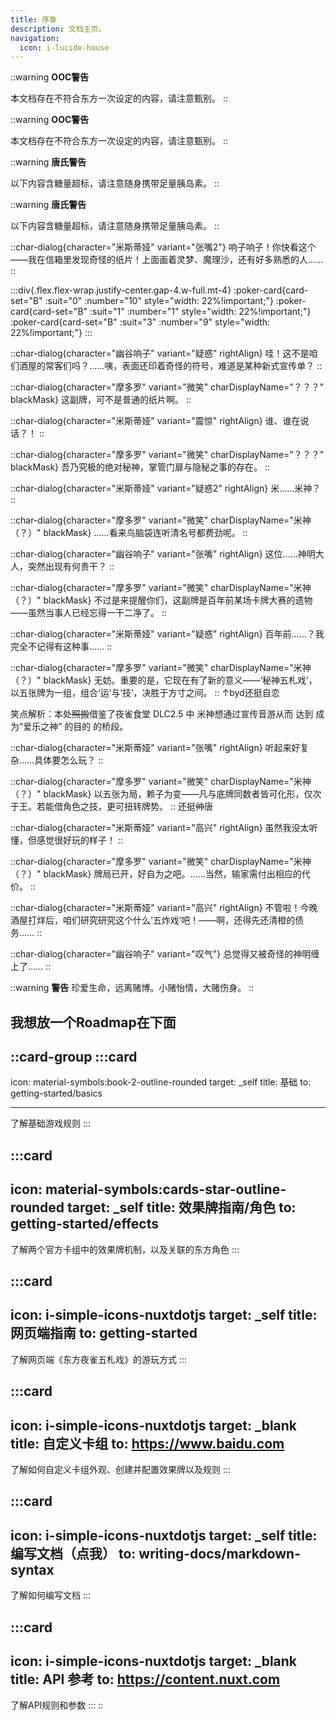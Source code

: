 ```yaml
---
title: 序章
description: 文档主页。
navigation:
  icon: i-lucide-house
---
```


::warning
**OOC警告**

本文档存在不符合东方一次设定的内容，请注意甄别。
::

::warning
**OOC警告**

本文档存在不符合东方一次设定的内容，请注意甄别。
::

::warning
**唐氏警告**

以下内容含糖量超标，请注意随身携带足量胰岛素。
::

::warning
**唐氏警告**

以下内容含糖量超标，请注意随身携带足量胰岛素。
::

::char-dialog{character="米斯蒂娅" variant="张嘴2"}
响子响子！你快看这个——我在信箱里发现奇怪的纸片！上面画着灵梦、魔理沙，还有好多熟悉的人……
::

:::div{.flex.flex-wrap.justify-center.gap-4.w-full.mt-4}
  :poker-card{card-set="B" :suit="0" :number="10" style="width: 22%!important;"}
  :poker-card{card-set="B" :suit="1" :number="1" style="width: 22%!important;"}
  :poker-card{card-set="B" :suit="3" :number="9" style="width: 22%!important;"}
:::

::char-dialog{character="幽谷响子" variant="疑惑" rightAlign}
哇！这不是咱们酒屋的常客们吗？……咦，表面还印着奇怪的符号，难道是某种新式宣传单？
::

::char-dialog{character="摩多罗" variant="微笑" charDisplayName="？？？" blackMask}
这副牌，可不是普通的纸片啊。
::

::char-dialog{character="米斯蒂娅" variant="震惊" rightAlign}
谁、谁在说话？！
::

::char-dialog{character="摩多罗" variant="微笑" charDisplayName="？？？" blackMask}
吾乃究极的绝对秘神，掌管门扉与隐秘之事的存在。
::

::char-dialog{character="米斯蒂娅" variant="疑惑2" rightAlign}
米……米神？
::

::char-dialog{character="摩多罗" variant="微笑" charDisplayName="米神（？）" blackMask}
......看来鸟脑袋连听清名号都费劲呢。
::

::char-dialog{character="幽谷响子" variant="张嘴" rightAlign}
这位……神明大人，突然出现有何贵干？
::

::char-dialog{character="摩多罗" variant="微笑" charDisplayName="米神（？）" blackMask}
不过是来提醒你们，这副牌是百年前某场卡牌大赛的遗物——虽然当事人已经忘得一干二净了。
::

::char-dialog{character="米斯蒂娅" variant="疑惑" rightAlign}
百年前……？我完全不记得有这种事……
::

::char-dialog{character="摩多罗" variant="微笑" charDisplayName="米神（？）" blackMask}
无妨。重要的是，它现在有了新的意义——‘秘神五札戏’，以五张牌为一组，组合‘运’与‘技’，决胜于方寸之间。
::
↑byd还挺自恋

笑点解析：本处~~照搬~~借鉴了夜雀食堂 DLC2.5 中 米神想通过宣传音游从而 达到 成为“爱乐之神” 的目的 的桥段。

::char-dialog{character="米斯蒂娅" variant="张嘴" rightAlign}
听起来好复杂……具体要怎么玩？
::

::char-dialog{character="摩多罗" variant="微笑" charDisplayName="米神（？）" blackMask}
以五张为局，赖子为变——凡与底牌同数者皆可化形，仅次于王。若能借角色之技，更可扭转牌势。
::
还挺~~帅~~唐

::char-dialog{character="米斯蒂娅" variant="高兴" rightAlign}
虽然我没太听懂，但感觉很好玩的样子！
::

::char-dialog{character="摩多罗" variant="微笑" charDisplayName="米神（？）" blackMask}
牌局已开，好自为之吧。……当然，输家需付出相应的代价。
::

::char-dialog{character="米斯蒂娅" variant="高兴" rightAlign}
不管啦！今晚酒屋打烊后，咱们研究研究这个什么‘五炸戏’吧！——啊，还得先还清橙的债务……
::

::char-dialog{character="幽谷响子" variant="叹气"}
总觉得又被奇怪的神明缠上了……
::

::warning
**警告** 珍爱生命，远离赌博。小赌怡情，大赌伤身。
::

## 我想放一个Roadmap在下面

::card-group
  :::card
  ---
  icon: material-symbols:book-2-outline-rounded
  target: _self
  title: 基础
  to: getting-started/basics

  ---
  了解基础游戏规则
  :::

  :::card
  ---
  icon: material-symbols:cards-star-outline-rounded
  target: _self
  title: 效果牌指南/角色
  to: getting-started/effects
  ---
  了解两个官方卡组中的效果牌机制，以及关联的东方角色
  :::

  :::card
  ---
  icon: i-simple-icons-nuxtdotjs
  target: _self
  title: 网页端指南
  to: getting-started
  ---
  了解网页端《东方夜雀五札戏》的游玩方式
  :::

  :::card
  ---
  icon: i-simple-icons-nuxtdotjs
  target: _blank
  title: 自定义卡组
  to: https://www.baidu.com
  ---
  了解如何自定义卡组外观、创建并配置效果牌以及规则
  :::

  :::card
  ---
  icon: i-simple-icons-nuxtdotjs
  target: _self
  title: 编写文档（点我）
  to: writing-docs/markdown-syntax
  ---
  了解如何编写文档
  :::

  :::card
  ---
  icon: i-simple-icons-nuxtdotjs
  target: _blank
  title: API 参考
  to: https://content.nuxt.com
  ---
  了解API规则和参数
  :::
::

